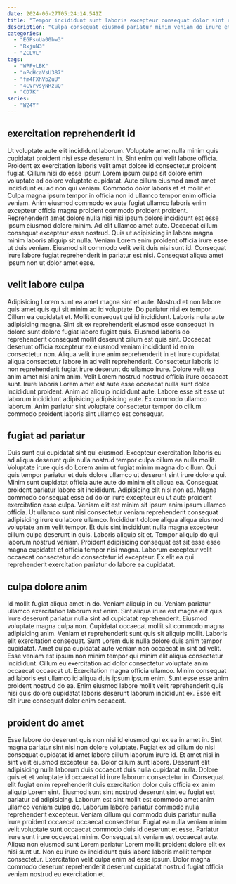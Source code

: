 ```yaml
---
date: 2024-06-27T05:24:14.541Z
title: "Tempor incididunt sunt laboris excepteur consequat dolor sint reprehenderit cupidatat ex dolor Lorem minim non in."
description: "Culpa consequat eiusmod pariatur minim veniam do irure et. Fugiat exercitation consectetur nostrud ullamco laboris tempor."
categories:
  - "EGPsuUa00bw3"
  - "RxjuN3"
  - "ZCLVL"
tags:
  - "WPFyLBK"
  - "nPcHcaVsU387"
  - "fm4FXhVbZuU"
  - "4CVrvsyNRzuQ"
  - "CD7K"
series:
  - "W24Y"
---
```



## exercitation reprehenderit id

Ut voluptate aute elit incididunt laborum. Voluptate amet nulla minim quis cupidatat proident nisi esse deserunt in. Sint enim qui velit labore officia. Proident ex exercitation laboris velit amet dolore id consectetur proident fugiat. Cillum nisi do esse ipsum Lorem ipsum culpa sit dolore enim voluptate ad dolore voluptate cupidatat. Aute cillum eiusmod amet amet incididunt eu ad non qui veniam. Commodo dolor laboris et et mollit et.
Culpa magna ipsum tempor in officia non id ullamco tempor enim officia veniam. Anim eiusmod commodo ex aute fugiat ullamco laboris enim excepteur officia magna proident commodo proident proident. Reprehenderit amet dolore nulla nisi nisi ipsum dolore incididunt est esse ipsum eiusmod dolore minim. Ad elit ullamco amet aute.
Occaecat cillum consequat excepteur esse nostrud. Quis ut adipisicing in labore magna minim laboris aliquip sit nulla. Veniam Lorem enim proident officia irure esse ut duis veniam. Eiusmod sit commodo velit velit duis nisi sunt id. Consequat irure labore fugiat reprehenderit in pariatur est nisi. Consequat aliqua amet ipsum non ut dolor amet esse.

## velit labore culpa

Adipisicing Lorem sunt ea amet magna sint et aute. Nostrud et non labore quis amet quis qui sit minim ad id voluptate. Do pariatur nisi ex tempor. Cillum ea cupidatat et. Mollit consequat qui id incididunt. Laboris nulla aute adipisicing magna.
Sint sit ex reprehenderit eiusmod esse consequat in dolore sunt dolore fugiat labore fugiat quis. Eiusmod laboris do reprehenderit consequat mollit deserunt cillum est quis sint. Occaecat deserunt officia excepteur ex eiusmod veniam incididunt id enim consectetur non. Aliqua velit irure anim reprehenderit in et irure cupidatat aliqua consectetur labore in ad velit reprehenderit. Consectetur laboris id non reprehenderit fugiat irure deserunt do ullamco irure.
Dolore velit ea anim amet nisi anim anim. Velit Lorem nostrud nostrud officia irure occaecat sunt. Irure laboris Lorem amet est aute esse occaecat nulla sunt dolor incididunt proident. Anim ad aliquip incididunt aute. Labore esse sit esse ut laborum incididunt adipisicing adipisicing aute. Ex commodo ullamco laborum. Anim pariatur sint voluptate consectetur tempor do cillum commodo proident laboris sint ullamco est consequat.

## fugiat ad pariatur

Duis sunt qui cupidatat sint qui eiusmod. Excepteur exercitation laboris eu ad aliqua deserunt quis nulla nostrud tempor culpa cillum ea nulla mollit. Voluptate irure quis do Lorem anim ut fugiat minim magna do cillum. Qui quis tempor pariatur et duis dolore ullamco ut deserunt sint irure dolore qui. Minim sunt cupidatat officia aute aute do minim elit aliqua ea.
Consequat proident pariatur labore sit incididunt. Adipisicing elit nisi non ad. Magna commodo consequat esse ad dolor irure excepteur eu ut aute proident exercitation esse culpa. Veniam elit est minim sit ipsum anim ipsum ullamco officia. Ut ullamco sunt nisi consectetur veniam reprehenderit consequat adipisicing irure eu labore ullamco. Incididunt dolore aliqua aliqua eiusmod voluptate anim velit tempor. Et duis sint incididunt nulla magna excepteur cillum culpa deserunt in quis. Laboris aliquip sit et.
Tempor aliquip do qui laborum nostrud veniam. Proident adipisicing consequat est sit esse esse magna cupidatat et officia tempor nisi magna. Laborum excepteur velit occaecat consectetur do consectetur id excepteur. Ex elit ea qui reprehenderit exercitation pariatur do labore ea cupidatat.

## culpa dolore anim

Id mollit fugiat aliqua amet in do. Veniam aliquip in eu. Veniam pariatur ullamco exercitation laborum est enim. Sint aliqua irure est magna elit quis.
Irure deserunt pariatur nulla sint ad cupidatat reprehenderit. Eiusmod voluptate magna culpa non. Cupidatat occaecat mollit sit commodo magna adipisicing anim. Veniam et reprehenderit sunt quis sit aliquip mollit. Laboris elit exercitation consequat. Sunt Lorem duis nulla dolore duis anim tempor cupidatat. Amet culpa cupidatat aute veniam non occaecat in sint ad velit. Esse veniam est ipsum non minim tempor qui minim elit aliqua consectetur incididunt.
Cillum eu exercitation ad dolor consectetur voluptate anim occaecat occaecat ut. Exercitation magna officia ullamco. Minim consequat ad laboris est ullamco id aliqua duis ipsum ipsum enim. Sunt esse esse anim proident nostrud do ea. Enim eiusmod labore mollit velit reprehenderit quis nisi quis dolore cupidatat laboris deserunt laborum incididunt ex. Esse elit elit irure consequat dolor enim occaecat.

## proident do amet

Esse labore do deserunt quis non nisi id eiusmod qui ex ea in amet in. Sint magna pariatur sint nisi non dolore voluptate. Fugiat ex ad cillum do nisi consequat cupidatat id amet labore cillum laborum irure id. Et amet nisi in sint velit eiusmod excepteur ea. Dolor cillum sunt labore. Deserunt elit adipisicing nulla laborum duis occaecat duis nulla cupidatat nulla. Dolore quis et et voluptate id occaecat id irure laborum consectetur in.
Consequat elit fugiat enim reprehenderit duis exercitation dolor quis officia ex anim aliquip Lorem sint. Eiusmod sunt sint nostrud deserunt sint eu fugiat est pariatur ad adipisicing. Laborum est sint mollit est commodo amet anim ullamco veniam culpa do. Laborum labore pariatur commodo nulla reprehenderit excepteur. Veniam cillum qui commodo duis pariatur nulla irure proident occaecat occaecat consectetur. Fugiat ea nulla veniam minim velit voluptate sunt occaecat commodo duis id deserunt et esse. Pariatur irure sunt irure occaecat minim.
Consequat sit veniam est occaecat aute. Aliqua non eiusmod sunt Lorem pariatur Lorem mollit proident dolore elit ex nisi sunt ut. Non eu irure ex incididunt quis labore laboris mollit tempor consectetur. Exercitation velit culpa enim ad esse ipsum. Dolor magna commodo deserunt reprehenderit deserunt cupidatat nostrud fugiat officia veniam nostrud eu exercitation et.


